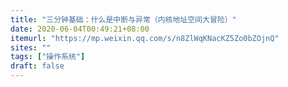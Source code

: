 ```yaml
---
title: "三分钟基础：什么是中断与异常（内核地址空间大冒险）"
date: 2020-06-04T00:49:21+08:00
itemurl: "https://mp.weixin.qq.com/s/n8ZlWqKNacKZ5Zo0bZOjnQ"
sites: ""
tags: ["操作系统"]
draft: false
---
```



